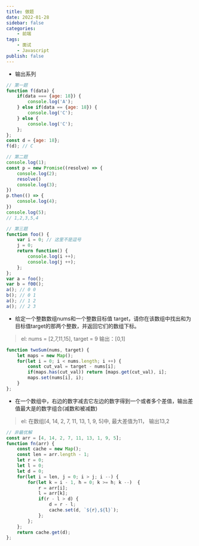 ```yaml
---
title: 做题
date: 2022-01-28
sidebar: false
categories:
    - 前端
tags:
    - 面试
    - Javascript
publish: false
---
```


+ 输出系列
```javascript
// 第一题
function f(data) {
    if(data === {age: 18}) {
        console.log('A');
    } else if(data == {age: 18}) {
        console.log('C');
    } else {
        console.log('C');
    };
};
const d = {age: 18};
f(d); // C

// 第二题
console.log(1);
const p = new Promise((resolve) => {
    console.log(2);
    resolve()
    console.log(3);
})
p.then(() => {
    console.log(4);
})
console.log(5);
// 1,2,3,5,4

// 第三题
function foo() {
    var i = 0; // 这里不是逗号
    j = 0;
    return function() {
        console.log(i ++);
        console.log(j ++);
    };
};
var a = foo();
var b = f00();
a(); // 0 0
b(); // 0 1
a(); // 1 2
a(); // 2 3
```

+ 给定一个整数数组nums和一个整数目标值 target，请你在该数组中找出和为目标值target的那两个整数，并返回它们的数组下标。
> el: nums = [2,7,11,15], target = 9  输出：[0,1]
```javascript
function twoSum(nums, target) {
    let maps = new Map();
    for(let i = 0; i < nums.length; i ++) {
        const cut_val = target - nums[i];
        if(maps.has(cut_val)) return [maps.get(cut_val), i];
        maps.set(nums[i], i);
    }
};
```

+ 在一个数组中，右边的数字减去它左边的数字得到一个或者多个差值，输出差值最大是的数字组合(减数和被减数)
> el: 在数组[4, 14, 2, 7, 11, 13, 1, 9, 5]中, 最大差值为11， 输出13,2
```javascript
// 非最优解
const arr = [4, 14, 2, 7, 11, 13, 1, 9, 5];
function fn(arr) {
    const cache = new Map();
    const len = arr.length - 1;
    let r = 0;
    let l = 0;
    let d = 0;
    for(let i = len, j = 0; i > j; i --) {
        for(let k = i - 1, h = 0; k >= h; k --)  {
            r = arr[i];
            l = arr[k];
            if(r - l > d) {
                d = r - l;
                cache.set(d, `${r},${l}`);
            };
        };
    };
    return cache.get(d);
};
```

